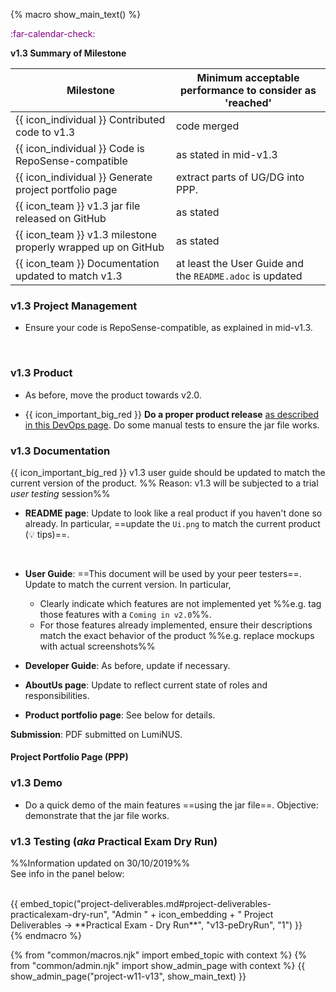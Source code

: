{% macro show_main_text() %}
<div id="main">

<div id="title">

</div>
<div id="body">

<p class="lead" style="color: purple"><md>:far-calendar-check: <include src="project-timeline.md#v13-overview" inline /></md></p>



**v1.3 Summary of Milestone**

Milestone | Minimum acceptable performance to consider as 'reached'
--------- | -------------------------------------------------------
{{ icon_individual }} Contributed code to v1.3 | code merged
{{ icon_individual }} Code is RepoSense-compatible | as stated in mid-v1.3
{{ icon_individual }} Generate project portfolio page | extract parts of UG/DG into PPP.
{{ icon_team }} v1.3 jar file released on GitHub | as stated
{{ icon_team }} v1.3 milestone properly wrapped up on GitHub | as stated
{{ icon_team }} Documentation updated to match v1.3 | at least the User Guide and the `README.adoc` is updated

### v1.3 Project Management

* Ensure your code is RepoSense-compatible, <trigger trigger="click" for="modal:v13-reposense">as explained in mid-v1.3</trigger>.

<modal large title="Admin {{ icon_embedding }} Project → v1.3 (extract)" id="modal:v13-reposense">
  <include src="reposenseCompatibility.md" />
</modal>

### v1.3 Product

* As before, move the product towards v2.0.

* {{ icon_important_big_red }} **Do a <tooltip content="resulting in a jar file on GitHub that can be downloaded by potential users">proper product release</tooltip>** [as described in this DevOps page](https://github.com/nusCS2113-AY1920S1/addressbook-level3/blob/master/docs/DevOps.adoc#5-making-a-release). Do some manual tests to ensure the jar file works.

### v1.3 Documentation

<tip-box>

{{ icon_important_big_red }} v1.3 user guide should be updated to match the current version of the product. %%&nbsp;Reason: v1.3 will be subjected to a trial _user testing_ session%%

</tip-box>

* **README page**: Update to look like a real product if you haven't done so already. In particular, ==update the `Ui.png` to match the current product (<trigger trigger="click" for="modal:v13-tipsForProductScreenshot">:bulb: tips</trigger>)==.

<modal large title="Admin → Project Deliverables → Website" id="modal:v13-tipsForProductScreenshot">
  <include src="project-deliverables.md#tips-for-product-screenshot"/>
</modal>
  
* **User Guide**: ==This document will be used by your peer testers==. Update to match the current version. In particular,
  * Clearly indicate which features are not implemented yet %%e.g. tag those features with a `Coming in v2.0`%%.
  * For those features already implemented, ensure their descriptions match the exact behavior of the product %%e.g. replace mockups with actual screenshots%%
 
* **Developer Guide**: As before, update if necessary.
  
* **AboutUs page**: Update to reflect current state of roles and responsibilities.  

* **Product portfolio page**: See below for details.

**Submission**: PDF submitted on LumiNUS.

#### Project Portfolio Page (PPP)
<include src="project-deliverables.md#project-deliverables-ppp"/>

### v1.3 Demo

* Do a quick demo of the main features ==using the jar file==. Objective: demonstrate that the jar file works.


### v1.3 Testing (_aka_ Practical Exam Dry Run)

%%Information updated on 30/10/2019%%  
See info in the panel below:

<br>
{{ embed_topic("project-deliverables.md#project-deliverables-practicalexam-dry-run", "Admin " + icon_embedding + " Project Deliverables → **Practical Exam - Dry Run**", "v13-peDryRun", "1") }}


</div>
</div>
{% endmacro %}

{% from "common/macros.njk" import embed_topic with context %}
{% from "common/admin.njk" import show_admin_page with context %}
{{ show_admin_page("project-w11-v13", show_main_text) }}